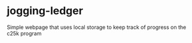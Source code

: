 jogging-ledger
==============

Simple webpage that uses local storage to keep track of progress on the c25k program
